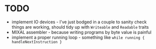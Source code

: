 # TODO
- implement IO devices - I've just bodged in a couple to sanity check things are working, should tidy up with `Writeable` and `Readable` traits
- MIXAL assembler - because writing programs by byte value is painful
- implement a proper running loop - something like `while running { handleNextInstruction }`
